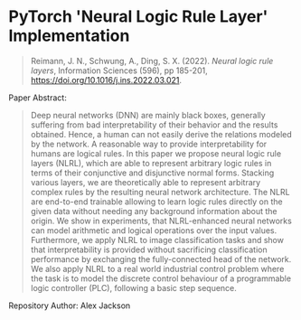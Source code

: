 # PyTorch 'Neural Logic Rule Layer' Implementation

> Reimann, J. N., Schwung, A., Ding, S. X. (2022). _Neural logic rule layers_, Information Sciences (596), pp 185-201, https://doi.org/10.1016/j.ins.2022.03.021.

Paper Abstract: 

> Deep neural networks (DNN) are mainly black boxes, generally suffering from bad interpretability of their behavior and the results obtained. Hence, a human can not easily derive the relations modeled by the network. A reasonable way to provide interpretability for humans are logical rules. In this paper we propose neural logic rule layers (NLRL), which are able to represent arbitrary logic rules in terms of their conjunctive and disjunctive normal forms. Stacking various layers, we are theoretically able to represent arbitrary complex rules by the resulting neural network architecture. The NLRL are end-to-end trainable allowing to learn logic rules directly on the given data without needing any background information about the origin. We show in experiments, that NLRL-enhanced neural networks can model arithmetic and logical operations over the input values. Furthermore, we apply NLRL to image classification tasks and show that interpretability is provided without sacrificing classification performance by exchanging the fully-connected head of the network. We also apply NLRL to a real world industrial control problem where the task is to model the discrete control behaviour of a programmable logic controller (PLC), following a basic step sequence.


Repository Author: Alex Jackson
